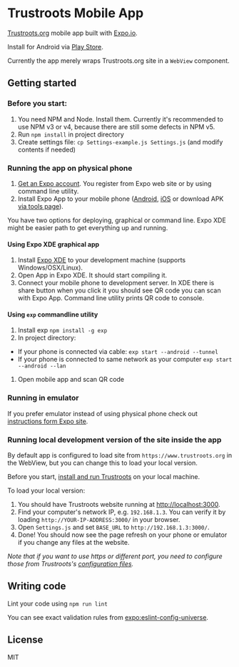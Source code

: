 # Trustroots Mobile App

[Trustroots.org](https://www.trustroots.org) mobile app built with [Expo.io](https://expo.io).

Install for Android via [Play Store](http://android.trustroots.org).

Currently the app merely wraps Trustroots.org site in a `WebView` component.

## Getting started

### Before you start:
1. You need NPM and Node. Install them. Currently it's recommended to use NPM v3 or v4, because there are still some defects in NPM v5.
1. Run `npm install` in project directory
1. Create settings file: `cp Settings-example.js Settings.js` (and modify contents if needed)

### Running the app on physical phone

1. [Get an Expo account](https://expo.io/signup). You register from Expo web site or by using command line utility.
1. Install Expo App to your mobile phone ([Android](https://play.google.com/store/apps/details?id=host.exp.exponent), [iOS](https://itunes.apple.com/app/apple-store/id982107779) or download APK [via tools page](https://expo.io/tools)).

You have two options for deploying, graphical or command line. Expo XDE might be easier path to get everything up and running.

#### Using Expo XDE graphical app

1. Install [Expo XDE](https://expo.io/tools) to your development machine (supports Windows/OSX/Linux).
1. Open App in Expo XDE. It should start compiling it.
1. Connect your mobile phone to development server. In XDE there is share button when you click it you should see QR code you can scan with Expo App. Command line utility prints QR code to console.

#### Using `exp` commandline utility
1. Install exp `npm install -g exp`
1. In project directory:
  - If your phone is connected via cable: `exp start --android --tunnel`
  - If your phone is connected to same network as your computer `exp start --android --lan`
1. Open mobile app and scan QR code

### Running in emulator
If you prefer emulator instead of using physical phone check out [instructions form Expo site](https://docs.expo.io/versions/introduction/installation.html).

### Running local development version of the site inside the app

By default app is configured to load site from `https://www.trustroots.org` in the WebView, but you can change this to load your local version.

Before you start, [install and run Trustroots](https://github.com/trustroots/trustroots) on your local machine.

To load your local version:
1. You should have Trustroots website running at [http://localhost:3000](http://localhost:3000).
1. Find your computer's network IP, e.g. `192.168.1.3`. You can verify it by loading `http://YOUR-IP-ADDRESS:3000/` in your browser.
1. Open `Settings.js` and set `BASE_URL` to `http://192.168.1.3:3000/`.
1. Done! You should now see the page refresh on your phone or emulator if you change any files at the website.

_Note that if you want to use https or different port, you need to configure those from Trustroots's [configuration files](https://github.com/Trustroots/trustroots/tree/master/config/env)._

## Writing code

Lint your code using `npm run lint`

You can see exact validation rules from [expo:eslint-config-universe](https://github.com/expo/eslint-config-universe/tree/master/shared).

## License
MIT
